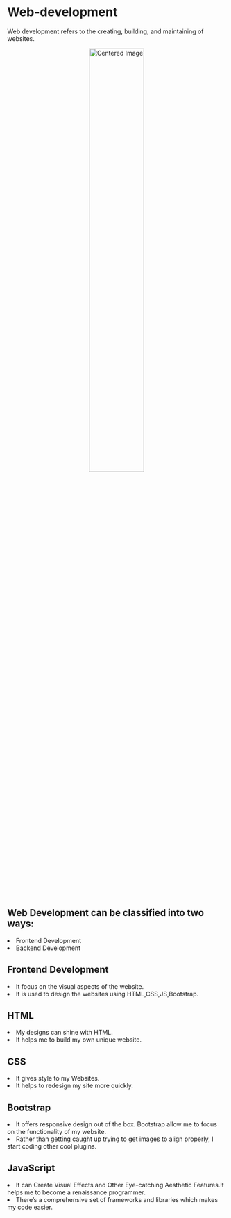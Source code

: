 <h1>Web-development</h1> 
<p>Web development refers to the creating, building, and maintaining of websites.</p>
<p align="center">
  <img src="https://scoopcar.com/wp-content/uploads/2020/05/videoblocks-targeted-web-development-solutions-as-an-animation-concept-4k-uhd-motion-video_bhcv2dxab_thumbnail-full09-1.png" width="50%" alt="Centered Image">
</p>



<h2>Web Development can be classified into two ways:</h2>
   <li>Frontend Development</li> 
   <li>Backend Development</li> 

<h2>Frontend Development</h2>
    <li>It focus on the visual aspects of the website.</li>
    <li>It is used to design the websites using HTML,CSS,JS,Bootstrap.</li>

<h2>HTML</h2>
    <li>My designs can shine with HTML.</li>
    <li>It helps me to build my own unique website.</li>

<h2>CSS</h2>
<li>It gives style to my Websites.</li>
<li>It helps to redesign my site more quickly.</li> 

<h2>Bootstrap</h2>
    <li>It offers responsive design out of the box. Bootstrap allow me to focus on the functionality of my website.</li>
    <li>Rather than getting caught up trying to get images to align properly, I start coding other cool plugins.</li>

<h2>JavaScript</h2>
    <li>It can Create Visual Effects and Other Eye-catching Aesthetic Features.It helps me to become a renaissance programmer.</li>
    <li>There’s a comprehensive set of frameworks and libraries which makes my code easier.</li>


